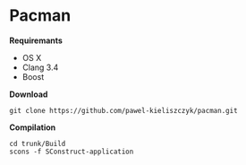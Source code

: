 # Pacman

**Requiremants**
 + OS X
 + Clang 3.4
 + Boost
 
**Download**
```
git clone https://github.com/pawel-kieliszczyk/pacman.git
```

**Compilation**
```
cd trunk/Build
scons -f SConstruct-application
```
